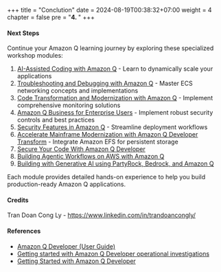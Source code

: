 +++
title = "Conclution"
date = 2024-08-19T00:38:32+07:00
weight = 4
chapter = false
pre = "<b>4. </b>"
+++

#### Next Steps

Continue your Amazon Q learning journey by exploring these specialized workshop modules:

1. [AI-Assisted Coding with Amazon Q]() - Learn to dynamically scale your applications
2. [Troubleshooting and Debugging with Amazon Q]() - Master ECS networking concepts and implementations
3. [Code Transformation and Modernization with Amazon Q]() - Implement comprehensive monitoring solutions
4. [Amazon Q Business for Enterprise Users]() - Implement robust security controls and best practices
5. [Security Features in Amazon Q]() - Streamline deployment workflows
6. [Accelerate Mainframe Modernization with Amazon Q Developer Transform]() - Integrate Amazon EFS for persistent storage
7. [Secure Your Code With Amazon Q Developer]()
8. [Building Agentic Workflows on AWS with Amazon Q]()
9. [Building with Generative AI using PartyRock, Bedrock, and Amazon Q]()

Each module provides detailed hands-on experience to help you build production-ready Amazon Q applications.

#### Credits

Tran Doan Cong Ly - https://www.linkedin.com/in/trandoancongly/

#### References

- [Amazon Q Developer (User Guide)](https://docs.aws.amazon.com/amazonq/latest/qdeveloper-ug/q-on-aws.html)
- [Getting started with Amazon Q Developer operational investigations](https://aws.amazon.com/vi/blogs/mt/getting-started-with-amazon-q-developer-operational-investigations/)
- [Getting Started with Amazon Q Developer](https://aws.amazon.com/vi/developer/generative-ai/amazon-q/)
